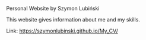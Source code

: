 Personal Website by Szymon Lubiński

This website gives information about me and my skills.

Link: https://szymonlubinski.github.io/My_CV/
